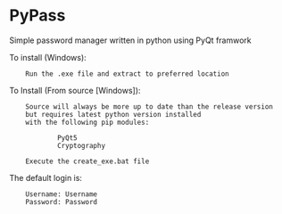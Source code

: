 # PyPass
Simple password manager written in python using PyQt framwork




To install (Windows):

        Run the .exe file and extract to preferred location

To Install (From source [Windows]):

        Source will always be more up to date than the release version
        but requires latest python version installed
        with the following pip modules:
        
                PyQt5
                Cryptography
                
        Execute the create_exe.bat file

The default login is:
        
        Username: Username
        Password: Password
